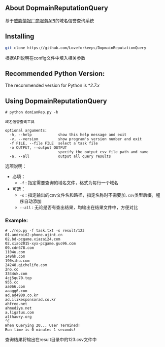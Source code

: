 ## About DopmainReputationQuery

基于[威胁情报厂商服务API]( https://redqueen.tj-un.comAPI)的域名信誉查询系统



## Installing

```bash
git clone https://github.com/Loveforkeeps/DopmainReputationQuery
```

根据API说明在config文件中填入相关参数



## Recommended Python Version:

The recommended version for Python is **2.7.x*



## Using DopmainReputationQuery

```shell
# python domianRep.py -h

域名信誉查询工具

optional arguments:
  -h, --help            show this help message and exit
  -v, --version         show program's version number and exit
  -f FILE, --file FILE  select a task file
  -o OUTPUT, --output OUTPUT
                        specify the output csv file path and name
  -a, --all             output all query results
```

选项说明：

* 必填：
  * `-f` : 指定需要查询的域名文件，格式为每行一个域名
* 可选：
  * `-o` : 指定输出的csv文件名和路径，指定名称时不需要加`.csv`类型后缀，程序自动添加
  * `--all` :  无论是否有查出结果，均输出在结果文件中，方便对比

### Example:

```
# ./rep.py -f task.txt -o result/123
01.android2-phone.ujint.cn
02.bd-pcgame.xiazai24.com
02.xiao2015-xyx-pcgame.guo96.com
09.cdn678.com
1104u.com
149hk.com
190sihu.com
24248.qichelife.com
2no.co
3344uk.com
4cj5qu70.top
955.cc
aa066.com
aaagg6.com
ad.ad4989.co.kr
ad.ilikesponsorad.co.kr
ahfree.net
ahmediye.net
a.ligatus.com
althawry.org
^C
When Querying 20... User Termined!
Run time is 0 minutes 1 seconds!

```

查询结果将输出在result目录中的123.csv文件中
